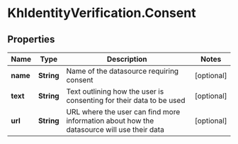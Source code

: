 # KhIdentityVerification.Consent

## Properties

Name | Type | Description | Notes
------------ | ------------- | ------------- | -------------
**name** | **String** | Name of the datasource requiring consent | [optional] 
**text** | **String** | Text outlining how the user is consenting for their data to be used | [optional] 
**url** | **String** | URL where the user can find more information about how the datasource will use their data | [optional] 


